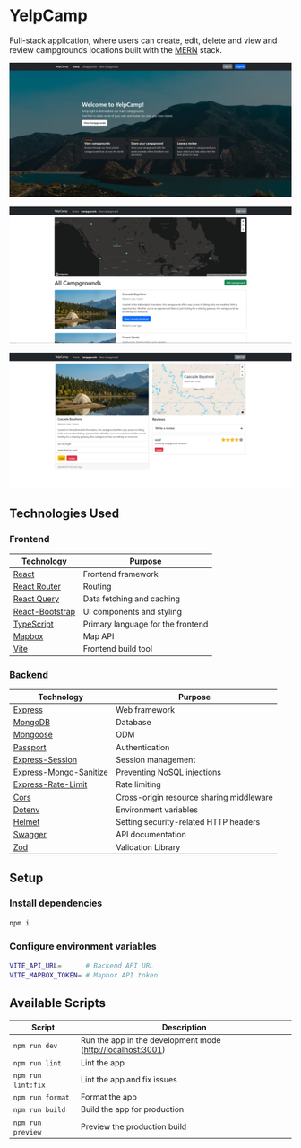 # YelpCamp

Full-stack application, where users can create, edit, delete and view and review campgrounds locations built with the [MERN](https://www.mongodb.com/mern-stack) stack.

![home](./project-images/home-page.png)

![main](./project-images/campgrounds-page.png)

![show](./project-images/show-page.png)

## Technologies Used

### Frontend

| Technology                                            | Purpose                           |
| ----------------------------------------------------- | --------------------------------- |
| [React](https://reactjs.org/)                         | Frontend framework                |
| [React Router](https://reactrouter.com/)              | Routing                           |
| [React Query](https://react-query.tanstack.com/)      | Data fetching and caching         |
| [React-Bootstrap](https://react-bootstrap.github.io/) | UI components and styling         |
| [TypeScript](https://www.typescriptlang.org/)         | Primary language for the frontend |
| [Mapbox](https://www.mapbox.com/)                     | Map API                           |
| [Vite](https://vitejs.dev/)                           | Frontend build tool               |

### [Backend](https://github.com/tariqs26/yelpcamp-server)

| Technology                                                                     | Purpose                                  |
| ------------------------------------------------------------------------------ | ---------------------------------------- |
| [Express](http://expressjs.com/)                                               | Web framework                            |
| [MongoDB](https://mongodb.com/)                                                | Database                                 |
| [Mongoose](https://mongoosejs.com/)                                            | ODM                                      |
| [Passport](http://passportjs.org/)                                             | Authentication                           |
| [Express-Session](https://npmjs.com/package/express-session)                   | Session management                       |
| [Express-Mongo-Sanitize](https://www.npmjs.com/package/express-mongo-sanitize) | Preventing NoSQL injections              |
| [Express-Rate-Limit](https://www.npmjs.com/package/express-rate-limit)         | Rate limiting                            |
| [Cors](https://npmjs.com/package/cors)                                         | Cross-origin resource sharing middleware |
| [Dotenv](https://npmjs.com/package/dotenv)                                     | Environment variables                    |
| [Helmet](https://helmetjs.github.io/)                                          | Setting security-related HTTP headers    |
| [Swagger](https://swagger.io/)                                                 | API documentation                        |
| [Zod](https://zod.dev/)                                                        | Validation Library                       |

## Setup

### Install dependencies

```bash
npm i
```

### Configure environment variables

```bash
VITE_API_URL=      # Backend API URL
VITE_MAPBOX_TOKEN= # Mapbox API token
```

## Available Scripts

| Script             | Description                                                   |
| ------------------ | ------------------------------------------------------------- |
| `npm run dev`      | Run the app in the development mode (<http://localhost:3001>) |
| `npm run lint`     | Lint the app                                                  |
| `npm run lint:fix` | Lint the app and fix issues                                   |
| `npm run format`   | Format the app                                                |
| `npm run build`    | Build the app for production                                  |
| `npm run preview`  | Preview the production build                                  |

